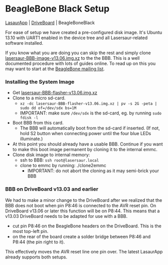 BeagleBone Black Setup
=======================

[LasaurApp](lasaurapp) | [DriveBoard](driveboard) | BeagleBoneBlack

For ease of setup we have created a pre-configured disk image. It's Ubuntu 13.10 with UART1 enabled in the device tree and all Lasersaur-related software installed.

If you know what you are doing you can skip the rest and simply clone [lasersaur-BBB-image-v13.06.img.xz](http://file.lasersaur.com/driveboard/lasersaur-BBB-image-v13.06.img.xz) to the the BBB. This is a well documented procedure with lots of guides online. To read up on this you may want to start at the [BeagleBone mailing list](https://groups.google.com/forum/#!forum/beagleboard).

### Installing the System Image

- Get [lasersaur-BBB-flasher-v13.06.img.xz](http://file.lasersaur.com/driveboard/lasersaur-BBB-flasher-v13.06.img.xz)
- Clone to a micro sd-card.
  - `xz -dc lasersaur-BBB-flasher-v13.06.img.xz | pv -s 2G -peta | sudo dd of=/dev/sdx bs=1M`
  - IMPORTANT: make sure `/dev/sdx` is the sd-card, eg. by running `sudo fdisk -l`
- Boot BBB from this card.
  - The BBB will automatically boot from the sd-card if inserted. (If not, hold S2 button when connecting power until the four blue LEDs illuminate.)
- At this point you should already have a usable BBB. Continue if you want to make this boot image permanent by cloning it to the internal emmc.
- Clone disk image to internal memory:
  - ssh to BBB: `ssh root@lasersaur.local`
  - clone to emmc by running: ./clone2emmc
    - IMPORTANT: do not abort the cloning as it may semi-brick your BBB


### BBB on DriveBoard v13.03 and earlier

We had to make a minor change to the DriveBoard after we realized that the BBB does not boot when pin P8:46 is connected to the AVR reset pin. On DriveBoard v13.06 or later this function will be on P8:44. This means that a v13.03 DriveBoard needs to be adapted for use with a BBB.

- cut pin P8:46 on the BeagleBone headers on the DriveBoard. This is the most top-left pin.
- on the rear of the board create a solder bridge between P8:46 and P8:44 (the pin right to it).

This effectively moves the AVR reset line one pin over. The latest LasaurApp already supports both setups.
